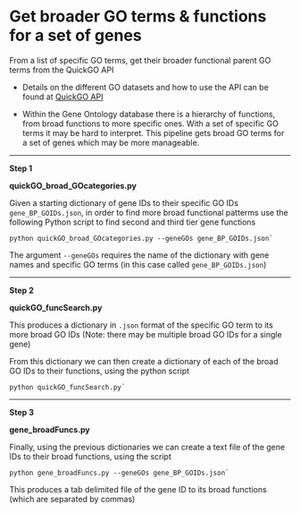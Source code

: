 # Get broader GO terms & functions for a set of genes

From a list of specific GO terms, get their broader functional parent GO terms from the QuickGO API

* Details on the different GO datasets and how to use the API can be found at [QuickGO API](https://www.ebi.ac.uk/QuickGO/api/index.html#/)

* Within the Gene Ontology database there is a hierarchy of functions, from broad functions to more specific ones. With a set of specific GO terms it may be hard to interpret. This pipeline gets broad GO terms for a set of genes which may be more manageable.

---

**Step 1**

**quickGO_broad_GOcategories.py**

Given a starting dictionary of gene IDs to their specific GO IDs `gene_BP_GOIDs.json`, in order to find more broad functional patterms use the following Python script to find second and third tier gene functions

```Shell
python quickGO_broad_GOcategories.py --geneGOs gene_BP_GOIDs.json`
```

The argument `--geneGOs` requires the name of the dictionary with gene names and specific GO terms (in this case called `gene_BP_GOIDs.json`)

---

**Step 2**

**quickGO_funcSearch.py**

This produces a dictionary in `.json` format of the specific GO term to its more broad GO IDs (Note: there may be multiple broad GO IDs for a single gene)

From this dictionary we can then create a dictionary of each of the broad GO IDs to their functions, using the python script

```Shell
python quickGO_funcSearch.py`
```

---

**Step 3**

**gene_broadFuncs.py**

Finally, using the previous dictionaries we can create a text file of the gene IDs to their broad functions, using the script

```Shell
python gene_broadFuncs.py --geneGOs gene_BP_GOIDs.json`
```

This produces a tab delimited file of the gene ID to its broad functions (which are separated by commas)
